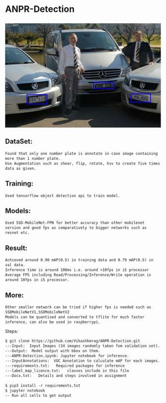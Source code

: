 # ANPR-Detection
<img src="Output/car_460.jpg"
     alt="Result"
     style="float: center; margin-top: 10px;" />

## DataSet:
	Found that only one number plate is annotate in case image containing more than 1 number plate.
	Use Augmentation such as shear, flip, rotate, hsv to create five times data as given.

## Training:
	Used tensorflow object detection api to train model.

## Models:
	Used SSD-MobileNet-FPN for better accuracy than other mobilenet version and good fps as comparatively to bigger networks such as resnet etc.

## Result:
	Achieved around 0.90 mAP(0.5) in training data and 0.79 mAP(0.5) in val data.
	Inference time is around 100ms i.e. around >10fps in i5 processor
	Average FPS including Read/Processing/Inference/Write operation is around 10fps in i5 processor.

## More:
	Other smaller network can be tried if higher fps is needed such as SSDMobileNetV1,SSDMobileNetV2
	Models can be quantised and converted to tflite for much faster inference, can also be used in raspberrypi.


Steps:

    $ git clone https://github.com/Vikashkmrag/ANPR-Detection.git
    ---Input:  Input Images (34 images randomly taken fom validation set).
    ---Output:  Model output with bbox on them.
    ---ANPR-Detection.ipynb: Jupyter notebook for inference.
    ---InputAnnotations:  VOC Annotation to calculate mAP for each images.
    ---requirements.txt:   Required packages for inference
    ---label_map_licence.txt:   classes include in this file
    ---Docx.txt:   Details and steps involved in assignment

	$ pip3 install -r requirements.txt
	$ jupyter notebook
	-- Run all cells to get output
